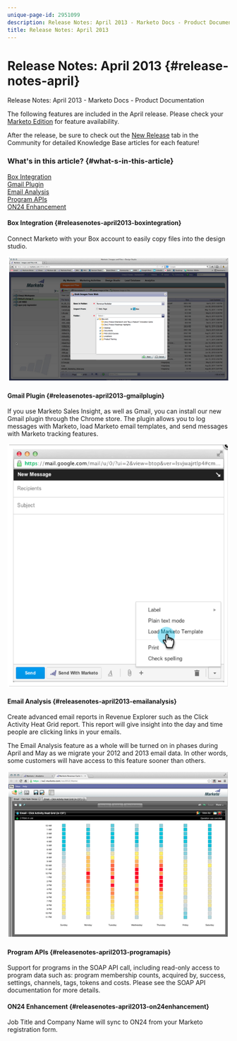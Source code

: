 ```yaml
---
unique-page-id: 2951099
description: Release Notes: April 2013 - Marketo Docs - Product Documentation
title: Release Notes: April 2013
---
```


# Release Notes: April 2013 {#release-notes-april}

Release Notes: April 2013 - Marketo Docs - Product Documentation

The following features are included in the April release. Please check your [Marketo Edition](http://docs.marketo.com/display/docs/assets/pricing.php) for feature availability.

After the release, be sure to check out the [New Release](release-notes-december-2013.md) tab in the Community for detailed Knowledge Base articles for each feature!

### What's in this article? {#what-s-in-this-article}

[Box Integration](#releasenotes-april2013-boxintegration)  
[Gmail Plugin](#releasenotes-april2013-gmailplugin)  
[Email Analysis](#releasenotes-april2013-emailanalysis)  
[Program APIs](#releasenotes-april2013-programapis)  
[ON24 Enhancement](#releasenotes-april2013-on24enhancement)

#### Box Integration {#releasenotes-april2013-boxintegration}

Connect Marketo with your Box account to easily copy files into the design studio.

![](assets/image2014-9-22-15-3a47-3a56.png)

#### Gmail Plugin {#releasenotes-april2013-gmailplugin}

If you use Marketo Sales Insight, as well as Gmail, you can install our new Gmail plugin through the Chrome store. The plugin allows you to log messages with Marketo, load Marketo email templates, and send messages with Marketo tracking features.

![](assets/image2014-9-22-15-3a48-3a57.png)

#### Email Analysis {#releasenotes-april2013-emailanalysis}

Create advanced email reports in Revenue Explorer such as the Click Activity Heat Grid report. This report will give insight into the day and time people are clicking links in your emails.

The Email Analysis feature as a whole will be turned on in phases during April and May as we migrate your 2012 and 2013 email data. In other words, some customers will have access to this feature sooner than others.

![](assets/image2014-9-22-15-3a49-3a16.png)

#### Program APIs {#releasenotes-april2013-programapis}

Support for programs in the SOAP API call, including read-only access to program data such as: program membership counts, acquired by, success, settings, channels, tags, tokens and costs. Please see the SOAP API documentation for more details.

#### ON24 Enhancement {#releasenotes-april2013-on24enhancement}

Job Title and Company Name will sync to ON24 from your Marketo registration form.
